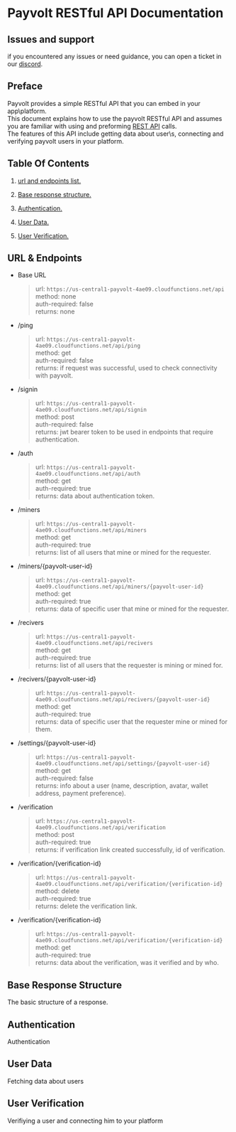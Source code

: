 # Payvolt RESTful API Documentation

## Issues and support

if you encountered any issues or need guidance, you can open a ticket in our [discord](https://discord.gg/MvFSsFm96y).

## Preface

Payvolt provides a simple RESTful API that you can embed in your app\platform.  
This document explains how to use the payvolt RESTful API and assumes you are familiar with using and preforming [REST API](https://aws.amazon.com/what-is/restful-api/) calls.  
The features of this API include getting data about user\s, connecting and verifying payvolt users in your platform.

## Table Of Contents

1. [url and endpoints list.](#url--endpoints)

2. [Base response structure.](#base-response-structure)

3. [Authentication.](#authentication)

4. [User Data.](#user-data)

5. [User Verification.](#user-verification)

## URL & Endpoints

* Base URL

    > url: `https://us-central1-payvolt-4ae09.cloudfunctions.net/api`  
    method: none  
    auth-required: false  
    returns: none  

* /ping

    > url: `https://us-central1-payvolt-4ae09.cloudfunctions.net/api/ping`  
    method: get  
    auth-required: false  
    returns: if request was successful, used to check connectivity with payvolt.  

* /signin

    > url: `https://us-central1-payvolt-4ae09.cloudfunctions.net/api/signin`  
    method: post  
    auth-required: false  
    returns: jwt bearer token to be used in endpoints that require authentication.  

* /auth

    > url: `https://us-central1-payvolt-4ae09.cloudfunctions.net/api/auth`  
    method: get  
    auth-required: true  
    returns: data about authentication token.  

* /miners

    > url: `https://us-central1-payvolt-4ae09.cloudfunctions.net/api/miners`  
    method: get  
    auth-required: true  
    returns: list of all users that mine or mined for the requester.  

* /miners/{payvolt-user-id}

    > url: `https://us-central1-payvolt-4ae09.cloudfunctions.net/api/miners/{payvolt-user-id}`  
    method: get  
    auth-required: true  
    returns: data of specific user that mine or mined for the requester.  

* /recivers

    > url: `https://us-central1-payvolt-4ae09.cloudfunctions.net/api/recivers`  
    method: get  
    auth-required: true  
    returns: list of all users that the requester is mining or mined for.  

* /recivers/{payvolt-user-id}

    > url: `https://us-central1-payvolt-4ae09.cloudfunctions.net/api/recivers/{payvolt-user-id}`  
    method: get  
    auth-required: true  
    returns: data of specific user that the requester mine or mined for them.  

* /settings/{payvolt-user-id}

    > url: `https://us-central1-payvolt-4ae09.cloudfunctions.net/api/settings/{payvolt-user-id}`  
    method: get  
    auth-required: false  
    returns: info about a user (name, description, avatar, wallet address, payment preference).  

* /verification

    > url: `https://us-central1-payvolt-4ae09.cloudfunctions.net/api/verification`  
    method: post  
    auth-required: true  
    returns: if verification link created successfully, id of verification.

* /verification/{verification-id}

    > url: `https://us-central1-payvolt-4ae09.cloudfunctions.net/api/verification/{verification-id}`
    method: delete  
    auth-required: true  
    returns: delete the verification link.

* /verification/{verification-id}

    > url: `https://us-central1-payvolt-4ae09.cloudfunctions.net/api/verification/{verification-id}`
    method: get  
    auth-required: true  
    returns: data about the verification, was it verified and by who.

## Base Response Structure

The basic structure of a response.  

## Authentication

Authentication

## User Data

Fetching data about users

## User Verification

Verifiying a user and connecting him to your platform
